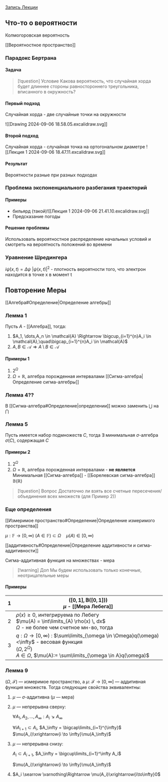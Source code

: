 [Запись Лекции](https://www.youtube.com/watch?v=DdNxWZeieCg)

## Что-то о вероятности

Колмогоровская вероятность

[[Вероятностное пространство]]

### Парадокс Бертрана

#### Задача

> [!question] Условие
>  Какова вероятность, что случайная хорда будет длиннее стороны равностороннего треугольника, вписанного в окружность?

#### Первый подход
Случайная хорда - две случайные точки на окружности

![[Drawing 2024-09-06 18.58.05.excalidraw.svg]]
#### Второй подход
Случайная хорда - случайная точка на ортогональном диаметре
![[Лекция 1 2024-09-06 18.47.11.excalidraw.svg]]
#### Результат
Вероятности разные при разных подходах

### Проблема экспоненциального разбегания траекторий
#### Примеры
 - бильярд (такой)![[Лекция 1 2024-09-06 21.41.10.excalidraw.svg]]
 - Предсказание погоды
#### Решение проблемы
Использовать вероятностное распределение начальных условий и смотреть на вероятность положений во времени

### Уравнение Шредингера
$i\dot{\psi}(x,t) = \Delta\psi$ 
$|\psi(x,t)|^{2}$ - плотность вероятности того, что электрон находится в точке x в момент t

## Повторение Меры

[[Алгебра#Определение|Определение алгебры]]

### Лемма 1
Пусть $A$ - [[Алгебра]], тогда:
1) $A_1, \dots,A_n \in \mathcal{A} \Rightarrow \bigcup_{i=1}^{n}A_i \in \mathcal{A},\quad\bigcap_{i=1}^{n}A_i \in \mathcal{A}$
2) $A,B \in \mathcal{A} \Rightarrow A\setminus B \in \mathcal{A}$ 
#### Примеры 1
1) $2^{\Omega}$
2) $\Omega=\mathbb{R}$, алгебра порожденная интервалами 
[[Сигма-алгебра|Определение сигма-алгебры]]
### Лемма 4??
В [[Сигма-алгебра#Определение|определении]] можно заменить $\bigcup$ на $\bigcap$ 

### Лемма 5
Пусть имеется набор подмножеств $C$, тогда $\exists$ минимальная $\sigma$-алгебра $\sigma(C)$, содержащая $C$ 
#### Примеры 2
1) $2^{\Omega}$
2) $\Omega=\mathbb{R}$, алгебра порожденная интервалами - **не является**
Минимальная [[Сигма-алгебра]] - [[Борелевская сигма-алгебра]] $\mathbb{B}(\mathbb{R})$

> [!question] Вопрос
> Достаточно ли взять все счетные пересечения/объединения всех множеств (для  Пример 2))

### Еще определения
[[Измеримое пространство#Определение|Определение измеримого пространства]]

$\mu: \mathbb{F} \to [0, \infty)$ 
($A \in \mathbb{F}) \subset \Omega \quad \mu(A) \in [0, \infty)$ 

[[аддитивность#Определение|Определение аддитивности и  сигма-аддитивности]]

Сигма-аддитивная функция на множествах - мера

> [!warning] Доп
> Мы будем использовать только конечные, неотрицательные меры
#### Примеры

| 1<br> | $([0,1], \mathbb{B}([0,1]))$<br>$\mu$ - [[Мера Лебега]]                                                                                                                                              |
| ----- | ---------------------------------------------------------------------------------------------------------------------------------------------------------------------------------------------------- |
| 2     | $\rho(x) \geq 0$, интегрируема по Лебегу<br>$\mu(A) = \int\limits_{A} \rho(x) \, dx$<br>$\Omega$ - не более чем счетное мн-во, тогда                                                                 |
| 3     | $q: \Omega \rightarrow [0,\infty)$ : $\sum\limits_{\omega \in \Omega}q(\omega)<\infty$ - весовая функция<br>$(\Omega, 2^{\Omega})$<br>$A \in \Omega$, $\mu(A):= \sum\limits_{\omega \in A}q(\omega)$ |
### Лемма 9
$(\Omega, \mathcal{F})$ — измеримое пространство, а $\mu$: $\mathcal{F} \to [0, \infty]$ — аддитивная функция множеств. Тогда следующие свойства эквивалентны:
1) $\mu$ — $\sigma$-аддитивна ($\mu$ — мера)
2) $\mu$ — непрерывна сверху:
	
	$\forall A_1, A_2, \dots, A_\infty: A_i \searrow A_\infty$
	
	$\forall iA_{i+1} \subset A_i$, $A_\infty = \bigcap\limits_{i=1}^{\infty}$  
	$\mu(A_i)\xrightarrow{i \to \infty}\mu(A_\infty)$ 
3) $\mu$ — непрерывна снизу:
	
	$A_i \subset A_{i+1}$, $A_\infty = \bigcup\limits_{i=1}^\infty A_i$ 
	
	$\mu(A_i)\xrightarrow{i \to \infty}\mu(A_\infty)$ 
4) $A_i \searrow \varnothing\Rightarrow \mu(A_i)\xrightarrow{i\to\infty}0$